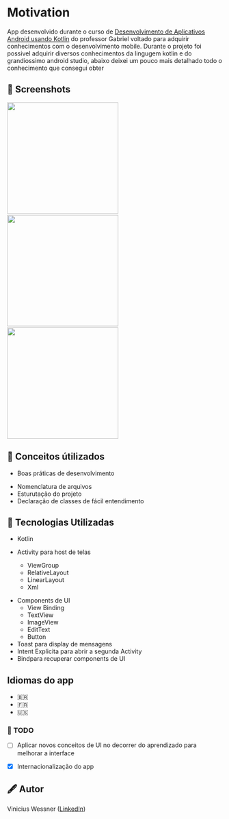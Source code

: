 # Motivation
App desenvolvido durante o curso de [Desenvolvimento de Aplicativos Android usando Kotlin](https://www.udemy.com/course/curso-desenvolvedor-kotlin/) do professor Gabriel voltado para adquirir conhecimentos com o desenvolvimento mobile.
Durante o projeto foi possivel adquirir diversos conhecimentos da lingugem kotlin e do grandiossimo android studio, abaixo deixei um pouco mais detalhado todo o conhecimento que consegui obter



## :camera_flash: Screenshots
<!-- You can add more screenshots here if you like -->
<img src="https://github.com/ViniciusWessner/Motivacao/blob/main/img/img1.png" width="260">&emsp;
<img src="https://github.com/ViniciusWessner/Motivacao/blob/main/img/img2.png" width="260">&emsp;
<img src="https://github.com/ViniciusWessner/Motivacao/blob/main/img/img3.png" width="260">

## 🤌 Conceitos útilizados
* Boas práticas de desenvolvimento
 - Nomenclatura de arquivos
 - Esturutação do projeto
 - Declaração de classes de fácil entendimento

## 📱 Tecnologias Utilizadas
* Kotlin

* Activity para host de telas
  * ViewGroup
   * RelativeLayout
   * LinearLayout
   * Xml

- Components de UI
   - View Binding
    - TextView
    - ImageView
    - EditText
    - Button
- Toast para display de mensagens
- Intent Explicita para abrir a segunda Activity
- Bindpara recuperar components de UI

## Idiomas do app
   - :brazil:
   - :fr:
   - :us:


### 📑 TODO

- [ ] Aplicar novos conceitos de UI no decorrer do aprendizado para melhorar a interface
- [x] Internacionalização do app


## 🖋 Autor
Vinicius Wessner ([LinkedIn](https://github.com/viniciuswessner/))
